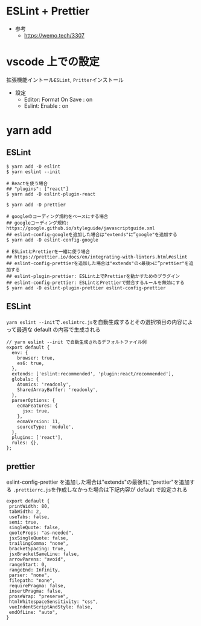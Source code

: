 # ESLint + Prettier

- 参考
  - https://wemo.tech/3307

# vscode 上での設定

拡張機能イントール`ESLint`, `Pritter`インストール

- 設定
  - Editor: Format On Save : on
  - Eslint: Enable : on

# yarn add

## ESLint

```
$ yarn add -D eslint
$ yarn eslint --init

# Reactを使う場合
## "plugins": ["react"]
$ yarn add -D eslint-plugin-react

$ yarn add -D prettier

# googleのコーディング規約をベースにする場合
## googleコーディング規約: https://google.github.io/styleguide/javascriptguide.xml
## eslint-config-googleを追加した場合は"extends"に”google"を追加する
$ yarn add -D eslint-config-google

# ESLintとPrettierを一緒に使う場合
## https://prettier.io/docs/en/integrating-with-linters.html#eslint
## eslint-config-prettierを追加した場合は"extends"の<最後>に”prettier"を追加する
## eslint-plugin-prettier: ESLint上でPrettierを動かすためのプラグイン
## eslint-config-prettier: ESLintとPrettierで競合するルールを無効にする
$ yarn add -D eslint-plugin-prettier eslint-config-prettier
```

## ESLint

`yarn eslint --init`で`.eslintrc.js`を自動生成するとその選択項目の内容によって最適な default の内容で生成される

```
// yarn eslint --init で自動生成されるデフォルトファイル例
export default {
  env: {
    browser: true,
    es6: true,
  },
  extends: ['eslint:recommended', 'plugin:react/recommended'],
  globals: {
    Atomics: 'readonly',
    SharedArrayBuffer: 'readonly',
  },
  parserOptions: {
    ecmaFeatures: {
      jsx: true,
    },
    ecmaVersion: 11,
    sourceType: 'module',
  },
  plugins: ['react'],
  rules: {},
};
```

## prettier

eslint-config-prettier を追加した場合は"extends"の最後!!に”prettier"を追加する
`.prettierrc.js`を作成しなかった場合は下記内容が default で設定される

```
export default {
 printWidth: 80,
 tabWidth: 2,
 useTabs: false,
 semi: true,
 singleQuote: false,
 quoteProps: "as-needed",
 jsxSingleQuote: false,
 trailingComma: "none",
 bracketSpacing: true,
 jsxBracketSameLine: false,
 arrowParens: "avoid",
 rangeStart: 0,
 rangeEnd: Infinity,
 parser: "none",
 filepath: "none",
 requirePragma: false,
 insertPragma: false,
 proseWrap: "preserve",
 htmlWhitespaceSensitivity: "css",
 vueIndentScriptAndStyle: false,
 endOfLine: "auto",
}
```
